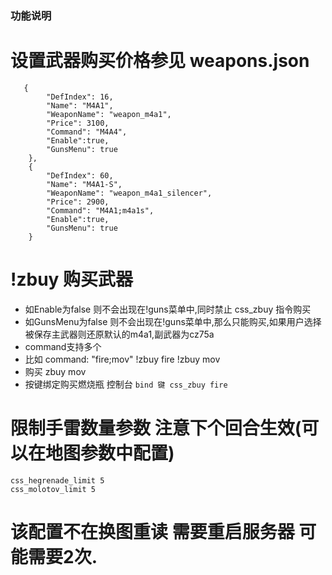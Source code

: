 ### 功能说明

# 设置武器购买价格参见 weapons.json

```
   {
        "DefIndex": 16,
        "Name": "M4A1",
        "WeaponName": "weapon_m4a1",
        "Price": 3100,
        "Command": "M4A4",
        "Enable":true,
        "GunsMenu": true
    },
    {
        "DefIndex": 60,
        "Name": "M4A1-S",
        "WeaponName": "weapon_m4a1_silencer",
        "Price": 2900,
        "Command": "M4A1;m4a1s",
        "Enable":true,
        "GunsMenu": true
    }
```


# !zbuy 购买武器
-  如Enable为false 则不会出现在!guns菜单中,同时禁止 css_zbuy 指令购买
-  如GunsMenu为false 则不会出现在!guns菜单中,那么只能购买,如果用户选择被保存主武器则还原默认的m4a1,副武器为cz75a
-  command支持多个
-  比如 command: "fire;mov" !zbuy fire !zbuy mov
-  购买 zbuy mov
-  按键绑定购买燃烧瓶 控制台 `bind 键 css_zbuy fire`


# 限制手雷数量参数 注意下个回合生效(可以在地图参数中配置)
```css_hegrenade_limit 5```  
```css_molotov_limit 5```

  
# 该配置不在换图重读 需要重启服务器 可能需要2次.
